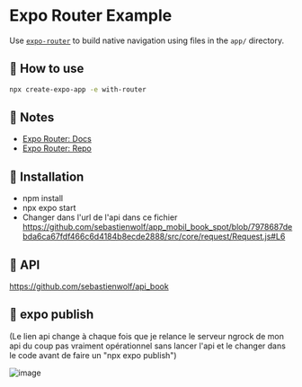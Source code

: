 # Expo Router Example

Use [`expo-router`](https://expo.github.io/router) to build native navigation using files in the `app/` directory.

## 🚀 How to use

```sh
npx create-expo-app -e with-router
```

## 📝 Notes

- [Expo Router: Docs](https://expo.github.io/router)
- [Expo Router: Repo](https://github.com/expo/router)

## 📝 Installation  
  
- npm install  
- npx expo start  
- Changer dans l'url de l'api dans ce fichier https://github.com/sebastienwolf/app_mobil_book_spot/blob/7978687debda6ca67fdf466c6d4184b8ecde2888/src/core/request/Request.js#L6  
  
  
## 📝 API   
  
https://github.com/sebastienwolf/api_book

## 📝 expo publish   
(Le lien api change à chaque fois que je relance le serveur ngrock de mon api du coup pas vraiment opérationnel sans lancer l'api et le changer dans le code avant de faire un "npx expo publish")  
  
![image](https://github.com/sebastienwolf/app_mobil_book_spot/assets/90312970/0839e7b0-5dba-4e8a-8eb7-11878d4e134c)

